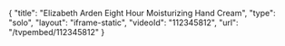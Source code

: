 {
    "title": "Elizabeth Arden Eight Hour Moisturizing Hand Cream",
    "type": "solo",
    "layout": "iframe-static",
    "videoId": "112345812",
    "url": "\/tvpembed\/112345812"
}